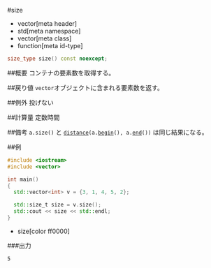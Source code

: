 #size
* vector[meta header]
* std[meta namespace]
* vector[meta class]
* function[meta id-type]

```cpp
size_type size() const noexcept;
```

##概要
コンテナの要素数を取得する。


##戻り値
`vector`オブジェクトに含まれる要素数を返す。


##例外
投げない


##計算量
定数時間


##備考
`a.size()` と [`distance`](/reference/iterator/distance.md)`(a.`[`begin`](./begin.md)`(), a.`[`end`](./end.md)`())` は同じ結果になる。


##例
```cpp
#include <iostream>
#include <vector>

int main()
{
  std::vector<int> v = {3, 1, 4, 5, 2};

  std::size_t size = v.size();
  std::cout << size << std::endl;
}
```
* size[color ff0000]

###出力
```
5
```


